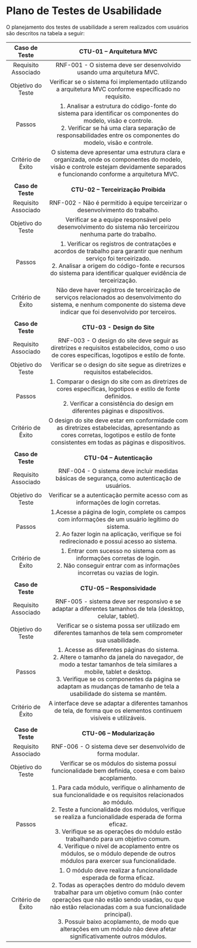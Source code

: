# Plano de Testes de Usabilidade

O planejamento dos testes de usabilidade a serem realizados com usuários são descritos na tabela a seguir:

| **Caso de Teste** 	| **CTU-01 – Arquitetura MVC** 	|
| :---:	| :---:	|
| Requisito Associado | RNF-001 - O sistema deve ser desenvolvido usando uma arquitetura MVC. |
| Objetivo do Teste 	| Verificar se o sistema foi implementado utilizando a arquitetura MVC conforme especificado no requisito. |
| Passos 	| 1. Analisar a estrutura do código-fonte do sistema para identificar os componentes do modelo, visão e controle.<br>2. Verificar se há uma clara separação de responsabilidades entre os componentes do modelo, visão e controle. |
| Critério de Êxito | O sistema deve apresentar uma estrutura clara e organizada, onde os componentes do modelo, visão e controle estejam devidamente separados e funcionando conforme a arquitetura MVC. |
|  	|  	|
| **Caso de Teste** 	| **CTU-02 – Terceirização Proibida** 	|
| Requisito Associado | RNF-002 - Não é permitido à equipe terceirizar o desenvolvimento do trabalho. |
| Objetivo do Teste 	| Verificar se a equipe responsável pelo desenvolvimento do sistema não terceirizou nenhuma parte do trabalho. |
| Passos 	| 1. Verificar os registros de contratações e acordos de trabalho para garantir que nenhum serviço foi terceirizado.<br> 2. Analisar a origem do código-fonte e recursos do sistema para identificar qualquer evidência de terceirização. |
| Critério de Êxito | Não deve haver registros de terceirização de serviços relacionados ao desenvolvimento do sistema, e nenhum componente do sistema deve indicar que foi desenvolvido por terceiros. |
|  	|  	|
| **Caso de Teste** 	| **CTU-03 - Design do Site** 	|
| Requisito Associado | RNF-003 - O design do site deve seguir as diretrizes e requisitos estabelecidos, como o uso de cores específicas, logotipos e estilo de fonte. |
| Objetivo do Teste 	| Verificar se o design do site segue as diretrizes e requisitos estabelecidos. |
| Passos 	| 1. Comparar o design do site com as diretrizes de cores específicas, logotipos e estilo de fonte definidos.<br> 2. Verificar a consistência do design em diferentes páginas e dispositivos. |
| Critério de Êxito | O design do site deve estar em conformidade com as diretrizes estabelecidas, apresentando as cores corretas, logotipos e estilo de fonte consistentes em todas as páginas e dispositivos. 
|  	|  	|
| **Caso de Teste** 	| **CTU-04 – Autenticação** 	|
| Requisito Associado | RNF-004 - O sistema deve incluir medidas básicas de segurança, como autenticação de usuários. |
| Objetivo do Teste 	| Verificar se a autenticação permite acesso com as informações de login corretas. |
| Passos 	| 1.Acesse a página de login, complete os campos com informações de um usuário legítimo do sistema.  <br>2. Ao fazer login na aplicação, verifique se foi redirecionado e possui acesso ao sistema.    |
| Critério de Êxito | 1. Entrar com sucesso no sistema com as informações corretas de login. <br> 2. Não conseguir entrar com as informações incorretas ou vazias de login. |
|  	|  	|
| **Caso de Teste** 	| **CTU-05 – Responsividade** 	|
| Requisito Associado | RNF-005 - sistema deve ser responsivo e se adaptar a diferentes tamanhos de tela (desktop, celular, tablet). |
| Objetivo do Teste 	| Verificar se o sistema possa ser utilizado em diferentes tamanhos de tela sem comprometer sua usabilidade. |
| Passos 	| 1. Acesse as diferentes páginas do sistema. <br>2. Altere o tamanho da janela do navegador, de modo a testar tamanhos de tela similares a mobile, tablet e desktop. <br> 3. Verifique se os componentes da página se adaptam as mudanças de tamanho de tela a usabilidade do sistema se mantêm. |
| Critério de Êxito | A interface deve se  adaptar a diferentes tamanhos de tela, de forma que os elementos continuem visíveis e utilizáveis. |
|  	|  	|
| **Caso de Teste** 	| **CTU-06 – Modularização** 	|
| Requisito Associado | RNF-006 - O sistema deve ser desenvolvido de forma modular. |
| Objetivo do Teste 	| Verificar se os módulos do sistema possui funcionalidade bem definida, coesa e com baixo acoplamento. |
| Passos 	| 1. Para cada módulo, verifique o alinhamento de sua funcionalidade e os requisitos relacionados ao módulo. <br>2. Teste a funcionalidade dos módulos, verifique se realiza a funcionalidade esperada de forma eficaz.<br> 3. Verifique se as operações do módulo estão trabalhando para um objetivo comum. <br> 4. Verifique o nível de acoplamento entre os módulos, se o módulo depende de outros módulos para exercer sua funcionalidade. |
| Critério de Êxito | 1. O módulo deve realizar a funcionalidade esperada de forma eficaz. <br> 2. Todas as operações dentro do módulo devem trabalhar para um objetivo comum (não conter operações que não estão sendo usadas, ou que não estão relacionadas com a sua funcionalidade principal).<br> 3. Possuir baixo acoplamento, de modo que alterações em um módulo não deve afetar significativamente outros módulos. <br>  |
